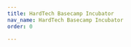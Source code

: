 ```yaml
---
title: HardTech Basecamp Incubator
nav_name: HardTech Basecamp Incubator
order: 0

---
```

<text-image image="/images/htbc-1.png">
<template v-slot:left>

## To reach startup success,
# Start here

A basecamp is a strategic spot on a mountain
that gives the bold souls daring to reach the
summit a place to prepare themselves and their
gear for the journey. The basecamp doesn't get
climbers to the top of the mountain, but instead
prepares them for the trials ahead, de-risking the
venture to ensure success.

**You'll find our HardTech Basecamp functions in much the same way.**

Here, you and your team will live on an 80-acre campus in the quiet hills of
the Piney Woods Region of East Texas, free from distraction. You'll work on
your project in an equipment-rich environment with PCDworks innovation
mentors, engineers, and tradesmen. Each one available 24/7 to help you
design and build your “hard” physical innovation. Every day, you'll learn, fail
fast, and push forward while avoiding pitfalls.

There's more. You'll dwell in a comfortable guest house on our beautiful
campus where you'll live and eat with the founders and other entrepreneurs
as family to foster team building and nurture creative problem-solving. The
entire experience is designed to focus the spirit of creativity and
camaraderie and accelerate your project to the next stage.

</template>
</text-image>

<image-text image="/images/htbc-2.png">
<template v-slot:right>

## We strive to make
# Campers happy

HardTech Basecamp teams with PCDworks where our engineers work every
day in the product development business. You'll have access to these
professionals as well as to our facilities. This includes a machine shop
workspace, office space to continue to work on the “paperwork” part of your
project, and conference rooms for team meetings.

You also have access to our engineering and office software, 3D printing,
prototyping equipment, and testing hardware, which saves you precious
capital. There's even a gym and a game room to go along with 8 guest
rooms with private bathrooms and queen size beds. In short, we have
everything you need to be a happy—and highly productive—camper.

</template>
</image-text>

<text-image image="/images/htbc-3.png">
<template v-slot:left>

## Here's what separates us from
# The pack

Most incubators or accelerators provide office space and mentoring that
target early business development challenges. Things like market analysis,
financial modeling, pitch development, and business model refinement.

But, to maximize valuation, your startup must also make significant strides
in developing its technology. HardTech Basecamp enables you to move
quickly through technology readiness levels, develop robust solutions, and
use capital efficiently.

How? With our expertise in electrical, mechanical, and software engineering;
as well material science and mathematical and multi-physics modeling.
With our ability to conduct testing and certification up to (1A), Intrinsically
Safe UL levels. And with our Design for Manufacturing (DFM) experience
and manufacturing and sourcing connections in China, Romania, Germany,
and the US.

Once your initial prototype is built and tested, tap into our 25 years of
commercialization experience to help with what Thomas Edison called the
“99% Perspiration” part of innovation, which is bringing your product into the
marketplace.

This broad set of capabilities, coupled with our diverse a skill set, is what
allows us to help you get your product to market fast.

</template>
</text-image>

<text-image-tint image="/images/htbc-4.png">
<template v-slot:left>

## Is HardTech Basecamp
# RIGHT FOR YOU?

**Chances are we're a good fit, if:**

* Your idea or product is a physical “hardtech” product
* Your idea has been externally vetted (Accelerator, Award based competition, Awarded a Grant, Other Incubator, Entrepreneurial Program)
* Your group has a vetted idea but needs help designing or building the prototype
* You're passionate and motivated about innovation and technology
* You're willing to put skin in the game, meaning you're able to come with some initial
funding which may be augmented by our investors, depending on where you are in your
development process and the strength of your “pitch”

</template>
</text-image-tint>